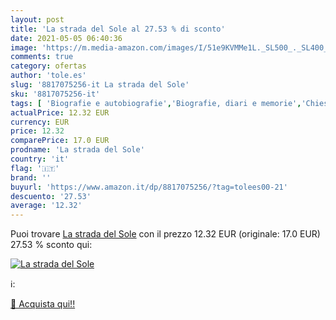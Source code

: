 ```yaml
---
layout: post
title: 'La strada del Sole al 27.53 % di sconto'
date: 2021-05-05 06:40:36
image: 'https://m.media-amazon.com/images/I/51e9KVMMe1L._SL500_._SL400_.jpg'
comments: true
category: ofertas
author: 'tole.es'
slug: '8817075256-it La strada del Sole'
sku: '8817075256-it'
tags: [ 'Biografie e autobiografie','Biografie, diari e memorie','Chiesa cattolica romana','Chiese e denominazioni cristiane','Cristianesimo','Istruzione e vita cristiana','Libri','Religione','Testimonianze personali cristiane', ]
actualPrice: 12.32 EUR
currency: EUR
price: 12.32
comparePrice: 17.0 EUR
prodname: 'La strada del Sole'
country: 'it'
flag: '🇮🇹'
brand: ''
buyurl: 'https://www.amazon.it/dp/8817075256/?tag=tolees00-21'
descuento: '27.53'
average: '12.32'
---
```


Puoi trovare [La strada del Sole](https://www.amazon.it/dp/8817075256/?tag=tolees00-21) con il prezzo 12.32 EUR (originale: 17.0 EUR) 27.53 % sconto qui:

[![La strada del Sole](https://m.media-amazon.com/images/I/51e9KVMMe1L._SL500_._SL400_.jpg)](https://www.amazon.it/dp/8817075256/?tag=tolees00-21)

ℹ️:


[🛒 Acquista qui!!](https://www.amazon.it/dp/8817075256/?tag=tolees00-21)

